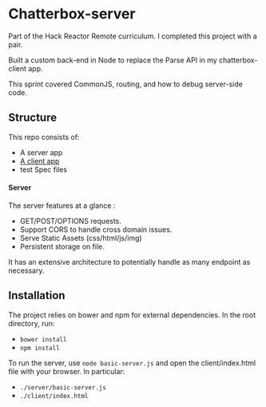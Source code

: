 # Chatterbox-server
Part of the Hack Reactor Remote curriculum. I completed this project with a pair.

Built a custom back-end in Node to replace the Parse API in my chatterbox-client app. 

This sprint covered CommonJS, routing, and how to debug server-side code.

## Structure

This repo consists of:

- A server app
- [A client app](https://github.com/edulis8/chatterbox-client/)
- test Spec files

#### Server

The server features at a glance :

- GET/POST/OPTIONS requests. 
- Support CORS to handle cross domain issues. 
- Serve Static Assets (css/html/js/img)
- Persistent storage on file.

It has an extensive architecture to potentially handle as many endpoint as necessary.

## Installation

The project relies on bower and npm for external dependencies. In the root directory, run:
- `bower install`
- `npm install`

To run the server, use `node basic-server.js` and open the client/index.html file with your browser.
In particular:

- `./server/basic-server.js`
- `./client/index.html`

